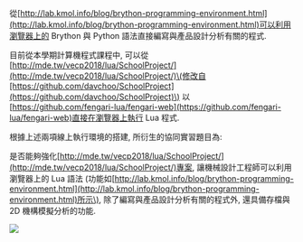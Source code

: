 從[http://lab.kmol.info/blog/brython-programming-environment.html](http://lab.kmol.info/blog/brython-programming-environment.html)可以利用瀏覽器上的 Brython 與 Python 語法直接編寫與產品設計分析有關的程式.

目前從本學期計算機程式課程中, 可以從[http://mde.tw/vecp2018/lua/SchoolProject/](http://mde.tw/vecp2018/lua/SchoolProject/)\(修改自[https://github.com/davchoo/SchoolProject](https://github.com/davchoo/SchoolProject)\) 以[https://github.com/fengari-lua/fengari-web](https://github.com/fengari-lua/fengari-web)直接在瀏覽器上執行 Lua 程式.

根據上述兩項線上執行環境的搭建, 所衍生的協同實習題目為:

是否能夠強化[http://mde.tw/vecp2018/lua/SchoolProject/](http://mde.tw/vecp2018/lua/SchoolProject/)專案, 讓機械設計工程師可以利用瀏覽器上的 Lua 語法 \(功能如[http://lab.kmol.info/blog/brython-programming-environment.html](http://lab.kmol.info/blog/brython-programming-environment.html)所示\), 除了編寫與產品設計分析有關的程式外, 還具備存檔與 2D 機構模擬分析的功能.

![](https://s40523226.gitbooks.io/ball-movement-system/content/assets/import.png)

